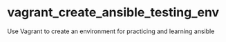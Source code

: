 # vagrant_create_ansible_testing_env
Use Vagrant to create an environment for practicing and learning ansible 



